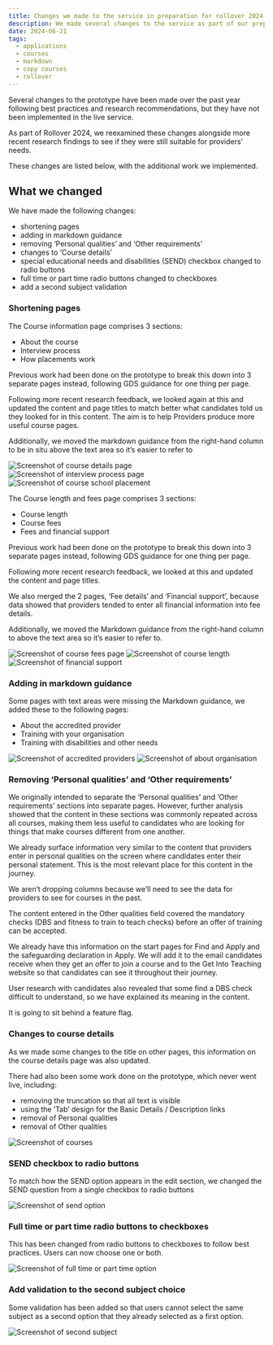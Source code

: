 ```yaml
---
title: Changes we made to the service in preparation for rollover 2024
description: We made several changes to the service as part of our preparation for rollover
date: 2024-06-21
tags:
  - applications
  - courses
  - markdown
  - copy courses
  - rollover
---
```


Several changes to the prototype have been made over the past year following best practices and research recommendations, but they have not been implemented in the live service.

As part of Rollover 2024, we reexamined these changes alongside more recent research findings to see if they were still suitable for providers’ needs.

These changes are listed below, with the additional work we implemented.

## What we changed

We have made the following changes:

- shortening pages
- adding in markdown guidance
- removing ‘Personal qualities’ and ‘Other requirements’
- changes to ‘Course details’
- special educational needs and disabilities (SEND) checkbox changed to radio buttons
- full time or part time radio buttons changed to checkboxes
- add a second subject validation

### Shortening pages

The Course information page comprises 3 sections:

- About the course
- Interview process
- How placements work

Previous work had been done on the prototype to break this down into 3 separate pages instead, following GDS guidance for one thing per page.

Following more recent research feedback, we looked again at this and updated the content and page titles to match better what candidates told us they looked for in this content. The aim is to help Providers produce more useful course pages.

Additionally, we moved the markdown guidance from the right-hand column to be in situ above the text area so it’s easier to refer to

![Screenshot of course details page](about-this-course.png "Course details page")
![Screenshot of interview process page](interview-process.png "Interview process page")
![Screenshot of course school placement](school-placements.png "School placement page")

The Course length and fees page comprises 3 sections:

- Course length
- Course fees
- Fees and financial support

Previous work had been done on the prototype to break this down into 3 separate pages instead, following GDS guidance for one thing per page.

Following more recent research feedback, we looked at this and updated the content and page titles.

We also merged the 2 pages, ‘Fee details’ and ‘Financial support’, because data showed that providers tended to enter all financial information into fee details.

Additionally, we moved the Markdown guidance from the right-hand column to above the text area so it’s easier to refer to.

![Screenshot of course fees page](course-fees.png "Course fees page")
![Screenshot of course length](course-length.png "Course length page")
![Screenshot of financial support](financial-support.png "Financial support page")

### Adding in markdown guidance

Some pages with text areas were missing the Markdown guidance, we added these to the following pages:

- About the accredited provider
- Training with your organisation
- Training with disabilities and other needs

![Screenshot of accredited providers](accredited-providers.png "Accredited providers page")
![Screenshot of about organisation](about-org.png "About organisation page")

### Removing ‘Personal qualities’ and ‘Other requirements’

We originally intended to separate the ‘Personal qualities’ and ‘Other requirements’ sections into separate pages. However, further analysis showed that the content in these sections was commonly repeated across all courses, making them less useful to candidates who are looking for things that make courses different from one another.

We already surface information very similar to the content that providers enter in personal qualities on the screen where candidates enter their personal statement. This is the most relevant place for this content in the journey.

We aren’t dropping columns because we’ll need to see the data for providers to see for courses in the past.

The content entered in the Other qualities field covered the mandatory checks (DBS and fitness to train to teach checks) before an offer of training can be accepted.

We already have this information on the start pages for Find and Apply and the safeguarding declaration in Apply. We will add it to the email candidates receive when they get an offer to join a course and to the Get Into Teaching website so that candidates can see it throughout their journey.

User research with candidates also revealed that some find a DBS check difficult to understand, so we have explained its meaning in the content.

It is going to sit behind a feature flag.

### Changes to course details

As we made some changes to the title on other pages, this information on the course details page was also updated.

There had also been some work done on the prototype, which never went live, including:

- removing the truncation so that all text is visible
- using the ’Tab’ design for the Basic Details / Description links
- removal of Personal qualities
- removal of Other qualities

![Screenshot of courses](courses.png "Courses page")

### SEND checkbox to radio buttons

To match how the SEND option appears in the edit section, we changed the SEND question from a single checkbox to radio buttons

![Screenshot of send option](send.png "SEND option")

### Full time or part time radio buttons to checkboxes

This has been changed from radio buttons to checkboxes to follow best practices. Users can now choose one or both.

![Screenshot of full time or part time option](full-part-time.png "Full time or part time option")

### Add validation to the second subject choice

Some validation has been added so that users cannot select the same subject as a second option that they already selected as a first option.

![Screenshot of second subject](second-subject.png "Second subject page")
